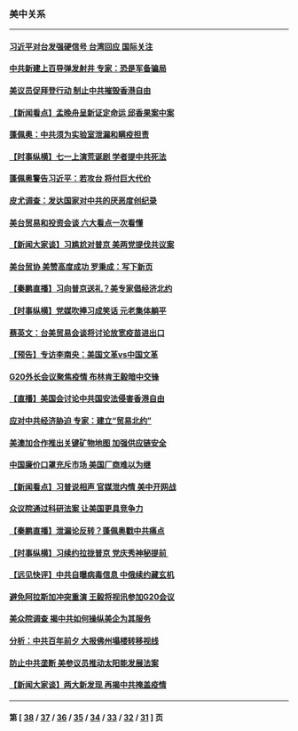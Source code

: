### 美中关系
---
#### [习近平对台发强硬信号 台湾回应 国际关注](../../pages/nf1412576/n13060108.md) 
#### [中共新建上百导弹发射井 专家：恐是军备骗局](../../pages/nf1412576/n13059998.md) 
#### [美议员促拜登行动 制止中共摧毁香港自由](../../pages/nf1412576/n13059424.md) 
#### [【新闻看点】孟晚舟呈新证定命运 邱香果案中案](../../pages/nf1412576/n13059007.md) 
#### [蓬佩奥：中共须为实验室泄漏和瞒疫担责](../../pages/nf1412576/n13058935.md) 
#### [【时事纵横】七一上演荒诞剧 学者提中共死法](../../pages/nf1412576/n13058990.md) 
#### [蓬佩奥警告习近平：若攻台 将付巨大代价](../../pages/nf1412576/n13058827.md) 
#### [皮尤调查：发达国家对中共的厌恶度创纪录](../../pages/nf1412576/n13058634.md) 
#### [美台贸易和投资会谈 六大看点一次看懂](../../pages/nf1412576/n13058513.md) 
#### [【新闻大家谈】习尴尬对普京 美两党提伐共议案](../../pages/nf1412576/n13058295.md) 
#### [美台贸协 美赞高度成功 罗秉成：写下新页](../../pages/nf1412576/n13058311.md) 
#### [【秦鹏直播】习向普京送礼？美专家倡经济北约](../../pages/nf1412576/n13056813.md) 
#### [【时事纵横】党媒吹捧习成笑话 元老集体躺平](../../pages/nf1412576/n13056792.md) 
#### [蔡英文：台美贸易会谈将讨论放宽疫苗进出口](../../pages/nf1412576/n13056513.md) 
#### [【预告】专访李南央：美国文革vs中国文革](../../pages/nf1412576/n13050010.md) 
#### [G20外长会议聚焦疫情 布林肯王毅暗中交锋](../../pages/nf1412576/n13056323.md) 
#### [【直播】美国会讨论中共国安法侵害香港自由](../../pages/nf1412576/n13056296.md) 
#### [应对中共经济胁迫 专家：建立“贸易北约”](../../pages/nf1412576/n13056031.md) 
#### [美澳加合作推出关键矿物地图 加强供应链安全](../../pages/nf1412576/n13055358.md) 
#### [中国廉价口罩充斥市场 美国厂商难以为继](../../pages/nf1412576/n13054831.md) 
#### [【新闻看点】习普说相声 官媒泄内情 美中开网战](../../pages/nf1412576/n13054138.md) 
#### [众议院通过科研法案 让美国更具竞争力](../../pages/nf1412576/n13054384.md) 
#### [【秦鹏直播】泄漏论反转？蓬佩奥戳中共痛点](../../pages/nf1412576/n13054186.md) 
#### [【时事纵横】习续约拉拢普京 党庆秀神秘提前 ](../../pages/nf1412576/n13054125.md) 
#### [【远见快评】中共自曝病毒信息 中俄续约藏玄机](../../pages/nf1412576/n13054117.md) 
#### [避免阿拉斯加冲突重演 王毅将视讯参加G20会议](../../pages/nf1412576/n13054147.md) 
#### [美众院调查 揭中共如何操纵美企为其服务](../../pages/nf1412576/n13053664.md) 
#### [分析：中共百年前夕 大报佛州塌楼转移视线](../../pages/nf1412576/n13053778.md) 
#### [防止中共垄断 美参议员推动太阳能发展法案](../../pages/nf1412576/n13053033.md) 
#### [【新闻大家谈】两大新发现 再揭中共掩盖疫情](../../pages/nf1412576/n13053244.md) 

---
#### 第 [ [38](./38.md) / [37](./37.md) / [36](./36.md) / [35](./35.md) / [34](./34.md) / [33](./33.md) / [32](./32.md) / [31](./31.md) ] 页
